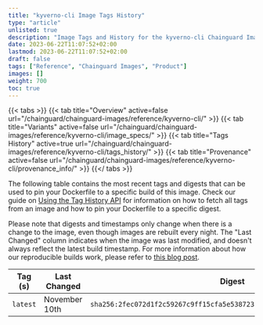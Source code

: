 ```yaml
---
title: "kyverno-cli Image Tags History"
type: "article"
unlisted: true
description: "Image Tags and History for the kyverno-cli Chainguard Image"
date: 2023-06-22T11:07:52+02:00
lastmod: 2023-06-22T11:07:52+02:00
draft: false
tags: ["Reference", "Chainguard Images", "Product"]
images: []
weight: 700
toc: true
---
```


{{< tabs >}}
{{< tab title="Overview" active=false url="/chainguard/chainguard-images/reference/kyverno-cli/" >}}
{{< tab title="Variants" active=false url="/chainguard/chainguard-images/reference/kyverno-cli/image_specs/" >}}
{{< tab title="Tags History" active=true url="/chainguard/chainguard-images/reference/kyverno-cli/tags_history/" >}}
{{< tab title="Provenance" active=false url="/chainguard/chainguard-images/reference/kyverno-cli/provenance_info/" >}}
{{</ tabs >}}

The following table contains the most recent tags and digests that can be used to pin your Dockerfile to a specific build of this image. Check our guide on [Using the Tag History API](/chainguard/chainguard-images/using-the-tag-history-api/) for information on how to fetch all tags from an image and how to pin your Dockerfile to a specific digest.

Please note that digests and timestamps only change when there is a change to the image, even though images are rebuilt every night. The "Last Changed" column indicates when the image was last modified, and doesn't always reflect the latest build timestamp. For more information about how our reproducible builds work, please refer to [this blog post](https://www.chainguard.dev/unchained/reproducing-chainguards-reproducible-image-builds).

| Tag (s)   | Last Changed  | Digest                                                                    |
|-----------|---------------|---------------------------------------------------------------------------|
|  `latest` | November 10th | `sha256:2fec072d1f2c59267c9ff15cfa5e5387237951773572051c282cc510c5f6c0ea` |

